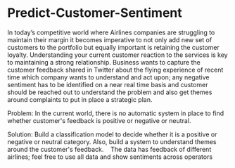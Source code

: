 # Predict-Customer-Sentiment
In today’s competitive world where Airlines companies are struggling to maintain their margin it becomes imperative to not only add new set of customers to the portfolio but equally important is retaining the customer loyalty. Understanding your current customer reaction to the services is key to maintaining a strong relationship.  Business wants to capture the customer feedback shared in Twitter about the flying experience of recent time which company  wants to understand and act upon; any negative sentiment has to be identified on a near real time basis  and customer should be reached out to understand the problem and also get themes around complaints to put in place a strategic plan.


Problem:
In the current world, there is no automatic system in place to find whether customer's feedback is positive or negative or neutral. 


Solution:
Build a classification model to decide whether it is a positive or negative or neutral category. Also, build a system to understand themes around the customer's feedback.   
The data has feedback of different airlines; feel free to use all data and show sentiments across operators
